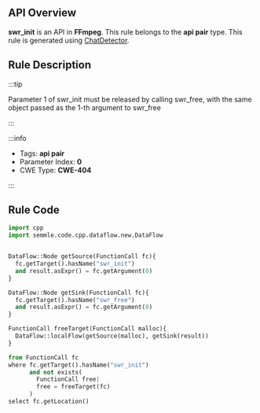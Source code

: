 ---
---


## API Overview
**swr_init** is an API in **FFmpeg**. This rule belongs to the **api pair** type. This rule is generated using [ChatDetector](../../tools/ChatDetector).
## Rule Description

:::tip

Parameter 1 of swr_init must be released by calling swr_free, with the same object passed as the 1-th argument to swr_free

:::

:::info

- Tags: **api pair**
- Parameter Index: **0**
- CWE Type: **CWE-404**

:::

## Rule Code
```python
import cpp
import semmle.code.cpp.dataflow.new.DataFlow


DataFlow::Node getSource(FunctionCall fc){
  fc.getTarget().hasName("swr_init")
  and result.asExpr() = fc.getArgument(0)
}

DataFlow::Node getSink(FunctionCall fc){
  fc.getTarget().hasName("swr_free")
  and result.asExpr() = fc.getArgument(0)
}

FunctionCall freeTarget(FunctionCall malloc){
  DataFlow::localFlow(getSource(malloc), getSink(result))
}

from FunctionCall fc
where fc.getTarget().hasName("swr_init")
      and not exists(
        FunctionCall free| 
        free = freeTarget(fc)
      )
select fc.getLocation()
```